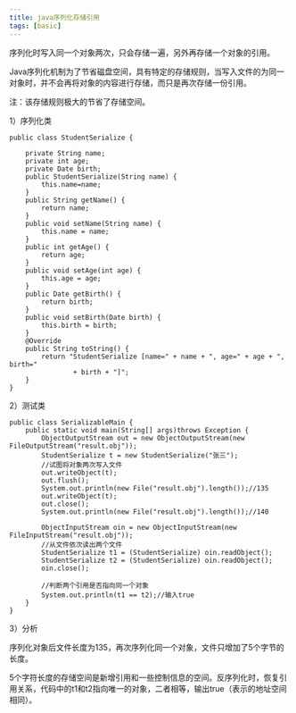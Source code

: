 ```yaml
---
title: java序列化存储引用
tags: [basic]
---
```


序列化时写入同一个对象两次，只会存储一遍，另外再存储一个对象的引用。

Java序列化机制为了节省磁盘空间，具有特定的存储规则，当写入文件的为同一对象时，并不会再将对象的内容进行存储，而只是再次存储一份引用。

注：该存储规则极大的节省了存储空间。

1）序列化类

```
public class StudentSerialize {

    private String name;
    private int age;
    private Date birth;
    public StudentSerialize(String name) {
        this.name=name;
    }
    public String getName() {
        return name;
    }
    public void setName(String name) {
        this.name = name;
    }
    public int getAge() {
        return age;
    }
    public void setAge(int age) {
        this.age = age;
    }
    public Date getBirth() {
        return birth;
    }
    public void setBirth(Date birth) {
        this.birth = birth;
    }
    @Override
    public String toString() {
        return "StudentSerialize [name=" + name + ", age=" + age + ", birth="
                + birth + "]";
    }
}
```

2）测试类

```
public class SerializableMain {
    public static void main(String[] args)throws Exception {
        ObjectOutputStream out = new ObjectOutputStream(new FileOutputStream("result.obj"));
        StudentSerialize t = new StudentSerialize("张三");
        //试图将对象两次写入文件
        out.writeObject(t);
        out.flush();
        System.out.println(new File("result.obj").length());//135
        out.writeObject(t);
        out.close();
        System.out.println(new File("result.obj").length());//140

        ObjectInputStream oin = new ObjectInputStream(new FileInputStream("result.obj"));
        //从文件依次读出两个文件
        StudentSerialize t1 = (StudentSerialize) oin.readObject();
        StudentSerialize t2 = (StudentSerialize) oin.readObject();
        oin.close();
                
        //判断两个引用是否指向同一个对象
        System.out.println(t1 == t2);//输入true
    }
}
```

3）分析

序列化对象后文件长度为135，再次序列化同一个对象，文件只增加了5个字节的长度。

5个字符长度的存储空间是新增引用和一些控制信息的空间。反序列化时，恢复引用关系，代码中的t1和t2指向唯一的对象，二者相等，输出true（表示的地址空间相同）。